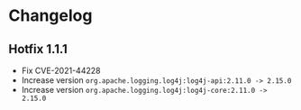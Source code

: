 # Changelog

## Hotfix 1.1.1

* Fix  CVE-2021-44228
* Increase version `org.apache.logging.log4j:log4j-api:2.11.0 -> 2.15.0`
* Increase version `org.apache.logging.log4j:log4j-core:2.11.0 -> 2.15.0`